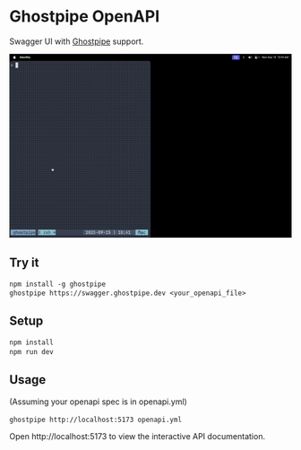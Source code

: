 # Ghostpipe OpenAPI

Swagger UI with [Ghostpipe](https://github.com/inputlogic/ghostpipe) support.

![Swagger Demo](demo.gif)

## Try it

```
npm install -g ghostpipe
ghostpipe https://swagger.ghostpipe.dev <your_openapi_file>
```

## Setup

```bash
npm install
npm run dev
```

## Usage

(Assuming your openapi spec is in openapi.yml)

`ghostpipe http://localhost:5173 openapi.yml`

Open http://localhost:5173 to view the interactive API documentation.
